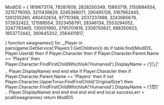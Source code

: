 ModIDS = { 
   1819673174,
   79287609,
    2828200349,
     15893719,
   3150684934,
   3215776050, 
   3211439829,
    3245366071,
     290495126,
    3167962445,
    1261255280,
     490432634,
     97710388,
     2037237498,
    3243685679,
    572632422,
   121588554,
  3323456791,
 28346134,
 2553294052,
3247793465,
130001960,
2795701619,
2309750621,
688350923,
1853772442,
360645202,
2564411817,

}
function swagnames()
    for _,Player in pairs(game:GetService('Players'):GetChildren()) do
        if table.find(ModIDS, Player.UserId) then
            if Player.Character then
                if Player.Character.Parent.Name == 'Players' then
                    Player.Character:FindFirstChildWhichIsA('Humanoid').DisplayName = ('[🌜]' .. Player.DisplayName)
                end
            end
        else
            if Player.Character then
                if Player.Character.Parent.Name == 'Players' then
                    if not Player.Character.UpperTorso:FindFirstChild('OriginalSize') then
                        Player.Character:FindFirstChildWhichIsA('Humanoid').DisplayName = ('[😈]' .. Player.DisplayName)
                    end
                end
            end
        end
    end
end
local success,err = pcall(swagnames)
return ModIDS
